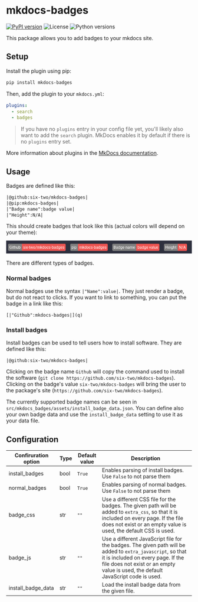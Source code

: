 # mkdocs-badges
[![PyPI version](https://img.shields.io/pypi/v/mkdocs-badges)](https://pypi.org/project/mkdocs-badges/)
![License](https://img.shields.io/pypi/l/mkdocs-badges)
![Python versions](https://img.shields.io/pypi/pyversions/mkdocs-badges)

This package allows you to add badges to your mkdocs site.

## Setup

Install the plugin using pip:

```bash
pip install mkdocs-badges
```

Then, add the plugin to your `mkdocs.yml`:

```yaml
plugins:
  - search
  - badges
```

> If you have no `plugins` entry in your config file yet, you'll likely also want to add the `search` plugin. MkDocs enables it by default if there is no `plugins` entry set.

More information about plugins in the [MkDocs documentation](http://www.mkdocs.org/user-guide/plugins/).

## Usage

Badges are defined like this:

```
|@github:six-two/mkdocs-badges|
|@pip:mkdocs-badges|
|"Badge name":badge value|
|"Height":N/A|
```

This should create badges that look like this (actual colors will depend on your theme):

![Screenshot of badges](badges_screenshot.png)

There are different types of badges.

### Normal badges

Normal badges use the syntax `|"Name":value|`.
They just render a badge, but do not react to clicks.
If you want to link to something, you can put the badge in a link like this:

```
[|"Github":mkdocs-badges|](q)
```

### Install badges

Install badges can be used to tell users how to install software.
They are defined like this:

```
|@github:six-two/mkdocs-badges|
```

Clicking on the badge name `Github` will copy the command used to install the software (`git clone https://github.com/six-two/mkdocs-badges`).
Clicking on the badge's value `six-two/mkdocs-badges` will bring the user to the package's site (`https://github.com/six-two/mkdocs-badges`).

The currently supported badge names can be seen in `src/mkdocs_badges/assets/install_badge_data.json`.
You can define also your own badge data and use the `install_badge_data` setting to use it as your data file.


## Configuration

Confiruration option | Type | Default value | Description
---|---|---|---
install_badges | bool | `True` | Enables parsing of install badges. Use `False` to not parse them
normal_badges | bool | `True` | Enables parsing of normal badges. Use `False` to not parse them
badge_css | str | `""` | Use a different CSS file for the badges. The given path will be added to `extra_css`, so that it is included on every page. If the file does not exist or an empty value is used, the default CSS is used.
badge_js | str | `""` | Use a different JavaScript file for the badges. The given path will be added to `extra_javascript`, so that it is included on every page. If the file does not exist or an empty value is used, the default JavaScript code is used.
install_badge_data | str | `""` | Load the install badge data from the given file.

